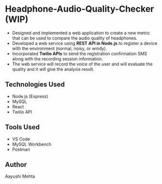 # Headphone-Audio-Quality-Checker (WIP)

- Designed and implemented a web application to create a new metric that can be used to compare the audio quality of headphones.
- Developed a web service using **REST API in Node.js** to register a device with the environment (normal, noisy, or windy).
- Incorporated **Twilio APIs** to send the registration confirmation SMS along with the recording session information.
- The web service will record the voice of the user and will evaluate the quality and it will give the analysis result.

## Technologies Used

- Node.js (Express)
- MySQL
- React
- Twilio API

## Tools Used

- VS Code
- MySQL Workbench
- Postman

## Author

Aayushi Mehta
